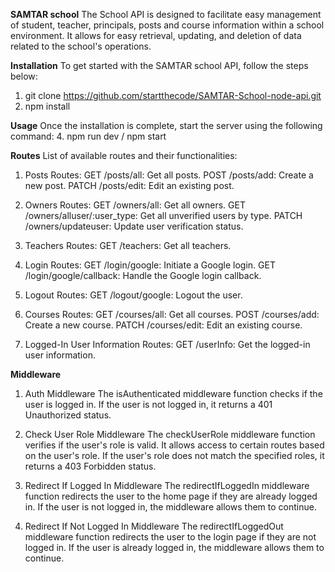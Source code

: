 **SAMTAR school**
The School API is designed to facilitate easy management of student, teacher, principals, posts and course information within a school environment. 
It allows for easy retrieval, updating, and deletion of data related to the school's operations.

**Installation**
To get started with the SAMTAR school API, follow the steps below:
1. git clone https://github.com/startthecode/SAMTAR-School-node-api.git
2. npm install

**Usage**
Once the installation is complete, start the server using the following command:
4. npm run dev / npm start


**Routes**
List of available routes and their functionalities:

1. Posts Routes:
GET /posts/all: Get all posts.
POST /posts/add: Create a new post.
PATCH /posts/edit: Edit an existing post.

2. Owners Routes:
GET /owners/all: Get all owners.
GET /owners/alluser/:user_type: Get all unverified users by type.
PATCH /owners/updateuser: Update user verification status.

3. Teachers Routes:
GET /teachers: Get all teachers.

4. Login Routes:
GET /login/google: Initiate a Google login.
GET /login/google/callback: Handle the Google login callback.

5. Logout Routes:
GET /logout/google: Logout the user.

6. Courses Routes:
GET /courses/all: Get all courses.
POST /courses/add: Create a new course.
PATCH /courses/edit: Edit an existing course.

7. Logged-In User Information Routes:
GET /userInfo: Get the logged-in user information.


**Middleware**
1. Auth Middleware
The isAuthenticated middleware function checks if the user is logged in. If the user is not logged in, it returns a 401 Unauthorized status.

2. Check User Role Middleware
The checkUserRole middleware function verifies if the user's role is valid. It allows access to certain routes based on the user's role. If the user's role does not match the specified roles, it returns a 403 Forbidden status.

3. Redirect If Logged In Middleware
The redirectIfLoggedIn middleware function redirects the user to the home page if they are already logged in. If the user is not logged in, the middleware allows them to continue.

4. Redirect If Not Logged In Middleware
The redirectIfLoggedOut middleware function redirects the user to the login page if they are not logged in. If the user is already logged in, the middleware allows them to continue.




